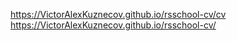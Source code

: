 https://VictorAlexKuznecov.github.io/rsschool-cv/cv
https://VictorAlexKuznecov.github.io/rsschool-cv/